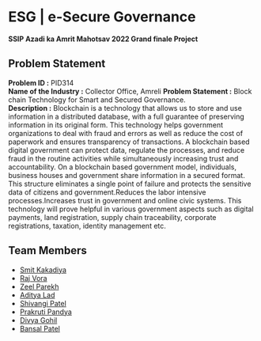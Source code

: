 
# ESG | e-Secure Governance

**SSIP Azadi ka Amrit Mahotsav 2022 Grand finale Project**

## Problem Statement
**Problem ID :**	PID314   
**Name of the Industry :**	Collector Office, Amreli
**Problem Statement :**	Block chain Technology for Smart and Secured Governance.   
**Description :** 
Blockchain is a technology that allows us to store and use information in a distributed database, with a full guarantee of preserving information in its original form. This technology helps government organizations to deal with fraud and errors as well as reduce the cost of paperwork and ensures transparency of transactions. A blockchain based digital government can protect data, regulate the processes, and reduce fraud in the routine activities while simultaneously increasing trust and accountability. On a blockchain based government model, individuals, business houses and government share information in a secured format. This structure eliminates a single point of failure and protects the sensitive data of citizens and government.Reduces the labor intensive processes.Increases trust in government and online civic systems. This technology will prove helpful in various government aspects such as digital payments, land registration, supply chain traceability, corporate registrations, taxation, identity management etc.      

## Team Members

- [Smit Kakadiya](https://www.linkedin.com/in/smit-kakadiya-6740a21bb/)
- [Raj Vora](https://www.linkedin.com/in/raj-vora-7a0b8423a/)
- [Zeel Parekh](https://www.linkedin.com/in/zeel-parekh-654812213/)
- [Aditya Lad](https://www.linkedin.com/in/aditya-lad-60314a214/)
- [Shivangi Patel](https://www.linkedin.com/in/shivangi-patel-123812213/)
- [Prakruti Pandya](https://www.linkedin.com/in/prakruti-pandya-8042a8214/)
- [Divya Gohil](https://www.linkedin.com/in/divya-gohil-4562ba214/)
- [Bansal Patel](https://www.linkedin.com/in/bansal-patel-b98313214/)

